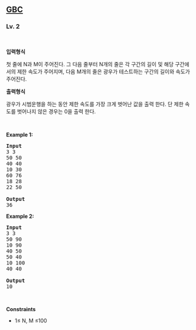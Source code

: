 <h2><a href="https://softeer.ai/practice/6270">GBC</a></h2><h3>Lv. 2</h3>
<br/><p><strong>입력형식</strong><p>첫 줄에 N과 M이 주어진다. 그 다음 줄부터 N개의 줄은 각 구간의 길이 및 해당 구간에서의 제한 속도가 주어지며, 다음 M개의 줄은 광우가 테스트하는 구간의 길이와 속도가 주어진다.</p></p><p><strong>출력형식</strong><p>광우가 시범운행을 하는 동안 제한 속도를 가장 크게 벗어난 값을 출력 한다. 단 제한 속도를 벗어나지 않은 경우는 0을 출력 한다.</p></p>
<br/><p><strong class="example">Example 1:</strong>
<pre><strong>Input
</strong>3 3
50 50
40 40
10 30
60 76
18 28
22 50
<strong>
Output
</strong>36
</pre></p>
<p><strong class="example">Example 2:</strong>
<pre><strong>Input
</strong>3 3
50 90
10 90
40 50
50 40
10 100
40 40
<strong>
Output
</strong>10
</pre></p>
<br/><p><strong>Constraints</strong><ul><li><p class="qti-paragraph" dir="ltr"><span>1≤ N, M ≤100</span></p></li></ul></p>